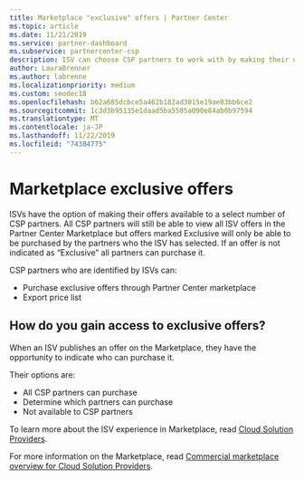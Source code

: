 ```yaml
---
title: Marketplace "exclusive" offers | Partner Center
ms.topic: article
ms.date: 11/21/2019
ms.service: partner-dashboard
ms.subservice: partnercenter-csp
description: ISV can choose CSP partners to work with by making their offers exclusive.
author: LauraBrenner
ms.author: labrenne
ms.localizationpriority: medium
ms.custom: seodec18
ms.openlocfilehash: b62a685dcbce5a462b182ad3015e19ae03bb6ce2
ms.sourcegitcommit: 1c3d3b95135e1daad5ba5585a090e84ab0b97594
ms.translationtype: MT
ms.contentlocale: ja-JP
ms.lasthandoff: 11/22/2019
ms.locfileid: "74384775"
---
```

# <a name="marketplace-exclusive-offers"></a>Marketplace exclusive offers

ISVs have the option of making their offers available to a select number of CSP partners. All CSP partners will still be able to view all ISV offers in the Partner Center Marketplace but offers marked Exclusive will only be able to be purchased by the partners who the ISV has selected. If an offer is not indicated as “Exclusive” all partners can purchase it.

CSP partners who are identified by ISVs can:

- Purchase exclusive offers through Partner Center marketplace
- Export price list

## <a name="how-do-you-gain-access-to-exclusive-offers"></a>How do you gain access to exclusive offers?

When an ISV publishes an offer on the Marketplace, they have the opportunity to indicate who can purchase it. 

Their options are:

- All CSP partners can purchase
- Determine which partners can purchase
- Not available to CSP partners

To learn more about the ISV experience in Marketplace, read [Cloud Solution Providers](https://docs.microsoft.com/azure/marketplace/cloud-solution-providers).

For more information on the Marketplace, read [Commercial marketplace overview for Cloud Solution Providers](https://docs.microsoft.partner-center/commercial-marketplace-overview.md).